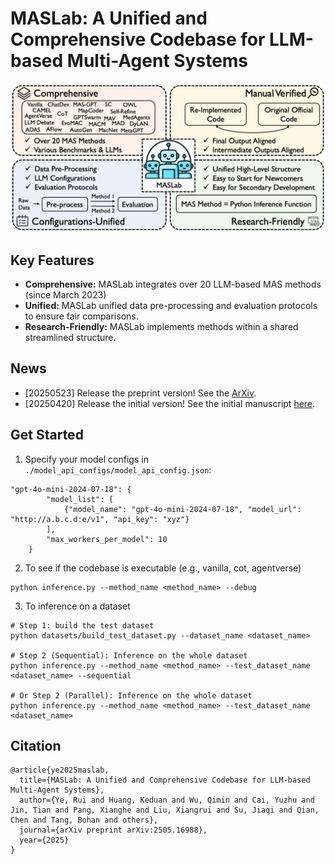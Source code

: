 # MASLab: A Unified and Comprehensive Codebase for LLM-based Multi-Agent Systems

![MASLab](./assets/maslab_figure.png)

## Key Features
- **Comprehensive:** MASLab integrates over 20 LLM-based MAS methods (since March 2023)
- **Unified:** MASLab unified data pre-processing and evaluation protocols to ensure fair comparisons.
- **Research-Friendly:** MASLab implements methods within a shared streamlined structure.

## News
- [20250523] Release the preprint version! See the [ArXiv](https://arxiv.org/pdf/2505.16988).
- [20250420] Release the initial version! See the initial manuscript [here](./assets/MASLab_github.pdf).

## Get Started

1. Specify your model configs in `./model_api_configs/model_api_config.json`:
```
"gpt-4o-mini-2024-07-18": {
        "model_list": [
            {"model_name": "gpt-4o-mini-2024-07-18", "model_url": "http://a.b.c.d:e/v1", "api_key": "xyz"}
        ],
        "max_workers_per_model": 10
    }
```

2. To see if the codebase is executable (e.g., vanilla, cot, agentverse)
```
python inference.py --method_name <method_name> --debug
```

3. To inference on a dataset
```
# Step 1: build the test dataset
python datasets/build_test_dataset.py --dataset_name <dataset_name>

# Step 2 (Sequential): Inference on the whole dataset
python inference.py --method_name <method_name> --test_dataset_name <dataset_name> --sequential

# Or Step 2 (Parallel): Inference on the whole dataset
python inference.py --method_name <method_name> --test_dataset_name <dataset_name>
```

## Citation
```
@article{ye2025maslab,
  title={MASLab: A Unified and Comprehensive Codebase for LLM-based Multi-Agent Systems},
  author={Ye, Rui and Huang, Keduan and Wu, Qimin and Cai, Yuzhu and Jin, Tian and Pang, Xianghe and Liu, Xiangrui and Su, Jiaqi and Qian, Chen and Tang, Bohan and others},
  journal={arXiv preprint arXiv:2505.16988},
  year={2025}
}
```
